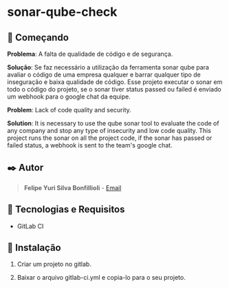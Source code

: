 # sonar-qube-check

## 🚀 Começando

**Problema**: A falta de qualidade de código e de segurança.

**Solução**: Se faz necessário a utilização da ferramenta sonar qube para avaliar o código de uma empresa qualquer e barrar qualquer tipo de inseguração e baixa qualidade de código. Esse projeto executar o sonar em todo o código do projeto, se o sonar tiver status passed ou failed é enviado um webhook para o google chat da equipe.

**Problem**: Lack of code quality and security.

**Solution**: It is necessary to use the qube sonar tool to evaluate the code of any company and stop any type of insecurity and low code quality. This project runs the sonar on all the project code, if the sonar has passed or failed status, a webhook is sent to the team's google chat.

## ✒️ Autor
> **Felipe Yuri Silva Bonfillioli**  - [Email](felipys@gmail.com)


## 📌 Tecnologias e Requisitos
- GitLab CI

## 🔧 Instalação

1. Criar um projeto no gitlab.

2. Baixar o arquivo gitlab-ci.yml e copia-lo para o seu projeto.


